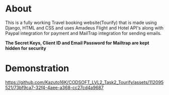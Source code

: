 # **About**
This is a fully working Travel booking website(Tourify) that is made using Django, HTML and CSS and uses Amadeus Flight and Hotel API's along with Paypal integration for payment and MailTrap integration for sending emails. 

**The Secret Keys, Client ID and Email Password for Mailtrap are kept hidden for security**

# Demonstration
https://github.com/Kazuto16K/CODSOFT_LVL2_Task2_Tourify/assets/112095521/73bf9ca7-32f4-4aee-a368-cc27cd4a9687
